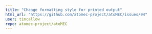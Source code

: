 ```yaml
---
title: "Change formatting style for printed output"
html_url: "https://github.com/atomec-project/atoMEC/issues/94"
user: timcallow
repo: atomec-project/atoMEC
---
```


